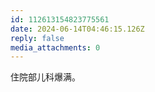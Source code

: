 ```yaml
---
id: 112613154823775561
date: 2024-06-14T04:46:15.126Z
reply: false
media_attachments: 0
---
```


住院部儿科爆满。

